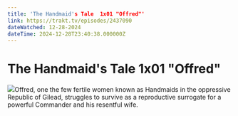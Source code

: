 ```yaml
---
title: 'The Handmaid's Tale  1x01 "Offred"' 
link: https://trakt.tv/episodes/2437090
dateWatched: 12-28-2024
dateTime: 2024-12-28T23:40:38.000000Z
---
```

# The Handmaid's Tale  1x01 "Offred"

![](https://walter-r2.trakt.tv/images/episodes/002/437/090/screenshots/thumb/43e08bbb55.jpg)Offred, one the few fertile women known as Handmaids in the oppressive Republic of Gilead, struggles to survive as a reproductive surrogate for a powerful Commander and his resentful wife.